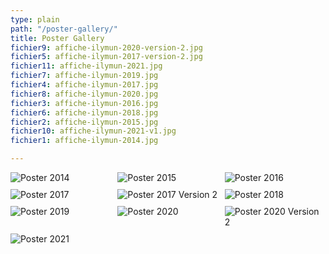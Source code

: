 ```yaml
---
type: plain
path: "/poster-gallery/"
title: Poster Gallery
fichier9: affiche-ilymun-2020-version-2.jpg
fichier5: affiche-ilymun-2017-version-2.jpg
fichier11: affiche-ilymun-2021.jpg
fichier7: affiche-ilymun-2019.jpg
fichier4: affiche-ilymun-2017.jpg
fichier8: affiche-ilymun-2020.jpg
fichier3: affiche-ilymun-2016.jpg
fichier6: affiche-ilymun-2018.jpg
fichier2: affiche-ilymun-2015.jpg
fichier10: affiche-ilymun-2021-v1.jpg
fichier1: affiche-ilymun-2014.jpg

---
```

<div class="wrapper" style="display:grid;grid-template-columns:repeat(3,1fr);grid-gap:10px;">

<img src="/content/home-page/poster-gallery/affiche-ilymun-2014.jpg" alt="Poster 2014">

<img src="/content/home-page/poster-gallery/affiche-ilymun-2015.jpg" alt="Poster 2015">

<img src="/content/home-page/poster-gallery/affiche-ilymun-2016.jpg" alt="Poster 2016">

<img src="/content/home-page/poster-gallery/affiche-ilymun-2017.jpg" alt="Poster 2017">

<img src="/content/home-page/poster-gallery/affiche-ilymun-2017-version-2.jpg" alt="Poster 2017 Version 2">

<img src="/content/home-page/poster-gallery/affiche-ilymun-2018.jpg" alt="Poster 2018">

<img src="/content/home-page/poster-gallery/affiche-ilymun-2019.jpg" alt="Poster 2019">

<img src="/content/home-page/poster-gallery/affiche-ilymun-2020.jpg" alt="Poster 2020">

<img src="/content/home-page/poster-gallery/affiche-ilymun-2020-version-2.jpg" alt="Poster 2020 Version 2">

<img src="/content/home-page/poster-gallery/affiche-ilymun-2021.jpg" alt="Poster 2021">

</div>
